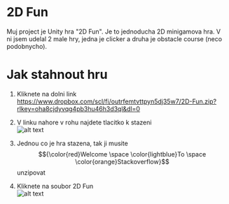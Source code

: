 # 2D Fun

Muj project je Unity hra "2D Fun". Je to jednoducha 2D minigamova hra. V ni jsem udelal 2 male hry, jedna je clicker a druha je obstacle course (neco podobnycho).

# Jak stahnout hru
1. Kliknete na dolni link  
https://www.dropbox.com/scl/fi/outrfemtvttpyn5dj35w7/2D-Fun.zip?rlkey=oha8cjdyvqg4pb3hu46h3d3ql&dl=0

2. V linku nahore v rohu najdete tlacitko k stazeni  
![alt text](https://github.com/Maxrobloxian/GitImages/blob/main/Screenshot%202024-03-04%20093402.png)
3. Jednou co je hra stazena, tak ji musite $${\color{red}Welcome \space \color{lightblue}To \space \color{orange}Stackoverflow}$$ unzipovat  
4. Kliknete na soubor 2D Fun  
![alt text](https://github.com/Maxrobloxian/GitImages/blob/main/Screenshot%202024-03-06%20083523.png)
